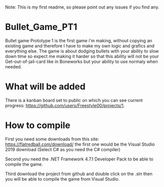 Note: This is my first readme, so please point out any issues if you find any.
# Bullet_Game_PT1
Bullet game Prototype 1 is the first game i'm making, without copying an existing game and therefore I have to make my own logic and grafics and everything else.
The game is about dodging bullets with your ability to slow down time so expect me making it harder so that this ability will not be your Get-out-of-jail-card like in Boneworks
but your ability to use normaly when needed.

# What will be added
There is a kanban board set to public on which you can see current progress: https://github.com/users/Freestyle00/projects/1.

# How to compile
First you need some downloads from this site: https://flatredball.com/download/ the first one would be the Visual Studio 2019 download (Select C# as you need the C# compiler)

Second you need the .NET Framework 4.7.1 Developer Pack to be able to compile the game.

Third download the project from github and double click on the .sln then you will be able to compile the game from Visual Studio.
